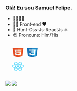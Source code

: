 ### Olá! Eu sou Samuel Felipe.

- 🧑‍💻🇧🇷
- 🧑‍🎨 Front-end ❤️
- 🌱 Html-Css-Js-ReactJs ⚛️ 
- 😉 Pronouns: Him/His


<div style="display: inline_block; margin-left: 20px; justify-content: space-between; "><br>
  
  <img align="center" alt="Samuca-HTML" height="30" width="40" src="https://raw.githubusercontent.com/devicons/devicon/master/icons/html5/html5-original.svg">
  
  <img align="center" alt="Samuca-CSS" height="30" width="40"          src="https://raw.githubusercontent.com/devicons/devicon/master/icons/css3/css3-original.svg">
  
  <img align="center" alt="Samuca-React" height="30" width="40"
  src="https://github.com/devicons/devicon/blob/master/icons/react/react-original.svg">

                   
 </div>

  ##
  
<div>
  <a href="https://instagram.com/samuelf_felipe" target="_blank"><img src="https://img.shields.io/badge/-Instagram-%23E4405F?style=for-the-badge&logo=instagram&logoColor=white" target="_blank"></a>
  <a href = "mailto:samuelzfelipe01@gmail.com"><img src="https://img.shields.io/badge/-Gmail-%23333?style=for-the-badge&logo=gmail&logoColor=white" target="_blank"></a>
</div> 
